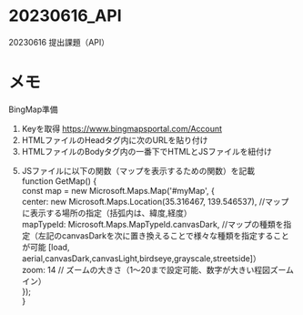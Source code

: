 # 20230616_API

20230616 提出課題（API）























# メモ

BingMap準備

1. Keyを取得 https://www.bingmapsportal.com/Account <br>
2. HTMLファイルのHeadタグ内に次のURLを貼り付け <script src='https://www.bing.com/api/maps/mapcontrol?callback=GetMap&key=[*** your key info***]' async defer></script> 
3. HTMLファイルのBodyタグ内の一番下でHTMLとJSファイルを紐付け
<!-- 4. HTMLファイルのBodyタグ内にマップを入れる要素を準備 <div id="map"><div>等 -->
5. JSファイルに以下の関数（マップを表示するための関数）を記載<br>
    function GetMap() { <br>
    const map = new Microsoft.Maps.Map('#myMap', { <br>
        center: new Microsoft.Maps.Location(35.316467, 139.546537), //マップに表示する場所の指定（括弧内は、緯度,経度）<br>
        mapTypeId: Microsoft.Maps.MapTypeId.canvasDark, //マップの種類を指定（左記のcanvasDarkを次に置き換えることで様々な種類を指定することが可能 [load, aerial,canvasDark,canvasLight,birdseye,grayscale,streetside]）<br>
        zoom: 14  // ズームの大きさ（1〜20まで設定可能、数字が大きい程図ズームイン）<br>
    });<br>
}

